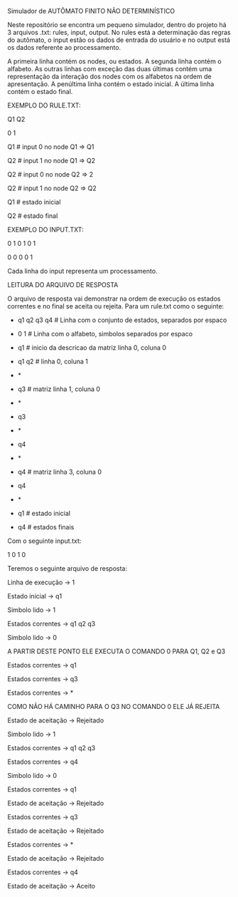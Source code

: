 Simulador de AUTÔMATO FINITO NÃO DETERMINÍSTICO

Neste repositório se encontra um pequeno simulador, dentro do projeto há 3 arquivos .txt: rules, input, output. No rules está a determinação das regras do autômato, o input estão os dados de entrada do usuário e no output está os dados referente ao processamento.

A primeira linha contém os nodes, ou estados. A segunda linha contém o alfabeto. As outras linhas com exceção das duas últimas contém uma representação da interação dos nodes com os alfabetos na ordem de apresentação. A penúltima linha contém o estado inicial. A última linha contém o estado final.

EXEMPLO DO RULE.TXT:

Q1 Q2

0 1

Q1 \# input 0 no node Q1 => Q1

Q2 \# input 1 no node Q1 => Q2

Q2 \# input 0 no node Q2 => 2 

Q2 \# input 1 no node Q2 => Q2 

Q1 \# estado inicial 

Q2 \# estado final

EXEMPLO DO INPUT.TXT:

0 1 0 1 0 1

0 0 0 0 1

Cada linha do input representa um processamento.



LEITURA DO ARQUIVO DE RESPOSTA

O arquivo de resposta vai demonstrar na ordem de execução os estados correntes e no final se aceita ou rejeita.
Para um rule.txt como o seguinte:

- q1 q2 q3 q4 # Linha com o conjunto de estados, separados por espaco

- 0 1 # Linha com o alfabeto, simbolos separados por espaco

- q1 # inicio da descricao da matriz linha 0, coluna 0

- q1 q2 # linha 0, coluna 1

- \* 

- q3 # matriz linha 1, coluna 0

- \* 

- q3

- \*  

- q4

- \* 

- q4 # matriz linha 3, coluna 0

- q4

- \* 

- q1 # estado inicial

- q4 # estados finais

Com o seguinte input.txt:

1 0 1 0

Teremos o seguinte arquivo de resposta:

Linha de execução -> 1

Estado inicial ->  q1

Simbolo lido ->  1

Estados correntes -> q1 q2 q3 

Simbolo lido ->  0

A PARTIR DESTE PONTO ELE EXECUTA O COMANDO 0 PARA Q1, Q2 e Q3

Estados correntes -> q1 

Estados correntes -> q3 

Estados correntes -> * 

COMO NÃO HÁ CAMINHO PARA O Q3 NO COMANDO 0 ELE JÁ REJEITA

Estado de aceitação -> Rejeitado

Simbolo lido ->  1

Estados correntes -> q1 q2 q3 

Estados correntes -> q4 

Simbolo lido ->  0

Estados correntes -> q1 

Estado de aceitação -> Rejeitado

Estados correntes -> q3 

Estado de aceitação -> Rejeitado

Estados correntes -> * 

Estado de aceitação -> Rejeitado

Estados correntes -> q4 

Estado de aceitação -> Aceito

